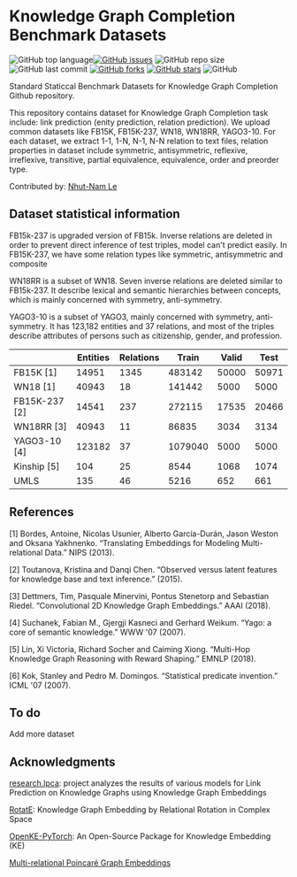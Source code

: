 # Knowledge Graph Completion Benchmark Datasets

<img alt="GitHub top language" src="https://img.shields.io/github/languages/top/nhutnamhcmus/KGC-Benchmark-Datasets"><a href="https://github.com/nhutnamhcmus/KGC-Benchmark-Datasets/issues"><img alt="GitHub issues" src="https://img.shields.io/github/issues/nhutnamhcmus/KGC-Benchmark-Datasets"></a>
<img alt="GitHub repo size" src="https://img.shields.io/github/repo-size/nhutnamhcmus/KGC-Benchmark-Datasets">
<img alt="GitHub last commit" src="https://img.shields.io/github/last-commit/nhutnamhcmus/KGC-Benchmark-Datasets">
<a href="https://github.com/nhutnamhcmus/KGC-Benchmark-Datasets/network"><img alt="GitHub forks" src="https://img.shields.io/github/forks/nhutnamhcmus/KGC-Benchmark-Datasets"></a>
<a href="https://github.com/nhutnamhcmus/KGC-Benchmark-Datasets/stargazers"><img alt="GitHub stars" src="https://img.shields.io/github/stars/nhutnamhcmus/KGC-Benchmark-Datasets"></a>
<img alt="GitHub" src="https://img.shields.io/github/license/nhutnamhcmus/KGC-Benchmark-Datasets">

Standard Staticcal Benchmark Datasets for Knowledge Graph Completion Github repository.

This repository contains dataset for Knowledge Graph Completion task include: link prediction (enity prediction, relation prediction). We upload common datasets like FB15K, FB15K-237, WN18, WN18RR, YAGO3-10. For each dataset, we extract 1-1, 1-N, N-1, N-N relation to text files, relation properties in dataset include symmetric, antisymmetric, reflexive, irreflexive, transitive, partial equivalence, equivalence, order and preorder type.

Contributed by: [Nhut-Nam Le](https://github.com/nhutnamhcmus)

## Dataset statistical information

FB15k-237 is upgraded version of FB15k. Inverse relations are deleted in order to prevent direct inference of test triples, model can't predict easily. In FB15K-237, we have some relation types like symmetric, antisymmetric and composite

WN18RR is a subset of WN18. Seven inverse relations are deleted similar to FB15k-237. It describe lexical and semantic hierarchies between concepts, which is mainly concerned with symmetry, anti-symmetry.

YAGO3-10 is a subset of YAGO3, mainly concerned with symmetry, anti-symmetry. It has 123,182 entities and 37 relations, and most of the triples describe attributes of persons such as citizenship, gender, and profession.

|   | Entities  | Relations  | Train  | Valid  | Test  |
|---|---|---|---|---|---|
| FB15K [1] | 14951  | 1345  |  483142 | 50000  | 50971  |
| WN18 [1] | 40943  | 18  | 141442  | 5000  | 5000  |
| FB15K-237 [2] | 14541  | 237  | 272115  | 17535  | 20466  |
| WN18RR [3] |  40943 | 11  | 86835  | 3034  |  3134 |
| YAGO3-10 [4] | 123182  |  37 | 1079040  | 5000  | 5000  |
| Kinship [5] | 104  | 25  |  8544 | 1068  | 1074  |
| UMLS  | 135  | 46  |  5216 |  652 | 661  |

## References

[1] Bordes, Antoine, Nicolas Usunier, Alberto García-Durán, Jason Weston and Oksana Yakhnenko. “Translating Embeddings for Modeling Multi-relational Data.” NIPS (2013).

[2] Toutanova, Kristina and Danqi Chen. “Observed versus latent features for knowledge base and text inference.” (2015).

[3] Dettmers, Tim, Pasquale Minervini, Pontus Stenetorp and Sebastian Riedel. “Convolutional 2D Knowledge Graph Embeddings.” AAAI (2018).

[4] Suchanek, Fabian M., Gjergji Kasneci and Gerhard Weikum. “Yago: a core of semantic knowledge.” WWW '07 (2007).

[5] Lin, Xi Victoria, Richard Socher and Caiming Xiong. “Multi-Hop Knowledge Graph Reasoning with Reward Shaping.” EMNLP (2018).

[6] Kok, Stanley and Pedro M. Domingos. “Statistical predicate invention.” ICML '07 (2007).

## To do

Add more dataset 

## Acknowledgments

[research.lpca](https://github.com/merialdo/research.lpca): project analyzes the results of various models for Link Prediction on Knowledge Graphs using Knowledge Graph Embeddings

[RotatE](https://github.com/DeepGraphLearning/KnowledgeGraphEmbedding): Knowledge Graph Embedding by Relational Rotation in Complex Space

[OpenKE-PyTorch](https://github.com/thunlp/OpenKE): An Open-Source Package for Knowledge Embedding (KE)

[Multi-relational Poincaré Graph Embeddings](https://github.com/ibalazevic/multirelational-poincare)
